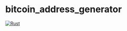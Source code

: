 # bitcoin_address_generator

[![Rust](https://github.com/0xfauzi/bitcoin_address_generator/actions/workflows/rust.yml/badge.svg?branch=master)](https://github.com/0xfauzi/bitcoin_address_generator/actions/workflows/rust.yml)

